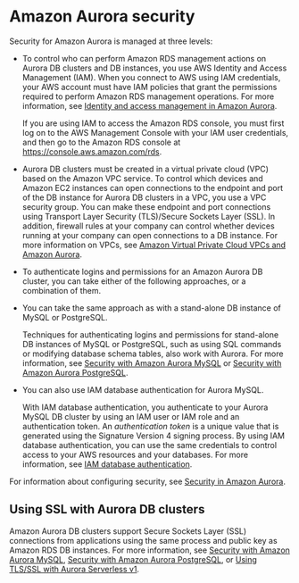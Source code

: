 # Amazon Aurora security<a name="Aurora.Overview.Security"></a>

 Security for Amazon Aurora is managed at three levels: 
+  To control who can perform Amazon RDS management actions on Aurora DB clusters and DB instances, you use AWS Identity and Access Management \(IAM\)\. When you connect to AWS using IAM credentials, your AWS account must have IAM policies that grant the permissions required to perform Amazon RDS management operations\. For more information, see [Identity and access management in Amazon Aurora](UsingWithRDS.IAM.md)\. 

   If you are using IAM to access the Amazon RDS console, you must first log on to the AWS Management Console with your IAM user credentials, and then go to the Amazon RDS console at [https://console\.aws\.amazon\.com/rds](https://console.aws.amazon.com/rds)\. 
+  Aurora DB clusters must be created in a virtual private cloud \(VPC\) based on the Amazon VPC service\. To control which devices and Amazon EC2 instances can open connections to the endpoint and port of the DB instance for Aurora DB clusters in a VPC, you use a VPC security group\. You can make these endpoint and port connections using Transport Layer Security \(TLS\)/Secure Sockets Layer \(SSL\)\. In addition, firewall rules at your company can control whether devices running at your company can open connections to a DB instance\. For more information on VPCs, see [Amazon Virtual Private Cloud VPCs and Amazon Aurora](USER_VPC.md)\. 
+  To authenticate logins and permissions for an Amazon Aurora DB cluster, you can take either of the following approaches, or a combination of them\. 
  +  You can take the same approach as with a stand\-alone DB instance of MySQL or PostgreSQL\. 

     Techniques for authenticating logins and permissions for stand\-alone DB instances of MySQL or PostgreSQL, such as using SQL commands or modifying database schema tables, also work with Aurora\. For more information, see [Security with Amazon Aurora MySQL](AuroraMySQL.Security.md) or [Security with Amazon Aurora PostgreSQL](AuroraPostgreSQL.Security.md)\. 

    
  +  You can also use IAM database authentication for Aurora MySQL\. 

     With IAM database authentication, you authenticate to your Aurora MySQL DB cluster by using an IAM user or IAM role and an authentication token\. An *authentication token* is a unique value that is generated using the Signature Version 4 signing process\. By using IAM database authentication, you can use the same credentials to control access to your AWS resources and your databases\. For more information, see [IAM database authentication](UsingWithRDS.IAMDBAuth.md)\. 

 For information about configuring security, see [Security in Amazon Aurora](UsingWithRDS.md)\. 

## Using SSL with Aurora DB clusters<a name="Aurora.Overview.Security.SSL"></a>

 Amazon Aurora DB clusters support Secure Sockets Layer \(SSL\) connections from applications using the same process and public key as Amazon RDS DB instances\. For more information, see [Security with Amazon Aurora MySQL](AuroraMySQL.Security.md), [Security with Amazon Aurora PostgreSQL](AuroraPostgreSQL.Security.md), or [Using TLS/SSL with Aurora Serverless v1](aurora-serverless.md#aurora-serverless.tls)\. 